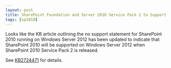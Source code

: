 ```yaml
---
layout: post
title: SharePoint Foundation and Server 2010 Service Pack 2 to Support Windows Server 2012
tags: [sp2010]
---
```


Looks like the KB article outlining the no support statement for SharePoint 2010 running on Windows Server 2012 has been updated to indicate that SharePoint 2010 will be supported on Windows Server 2012 when SharePoint 2010 Service Pack 2 is released.

See [KB2724471](http://support.microsoft.com/kb/2724471) for details.